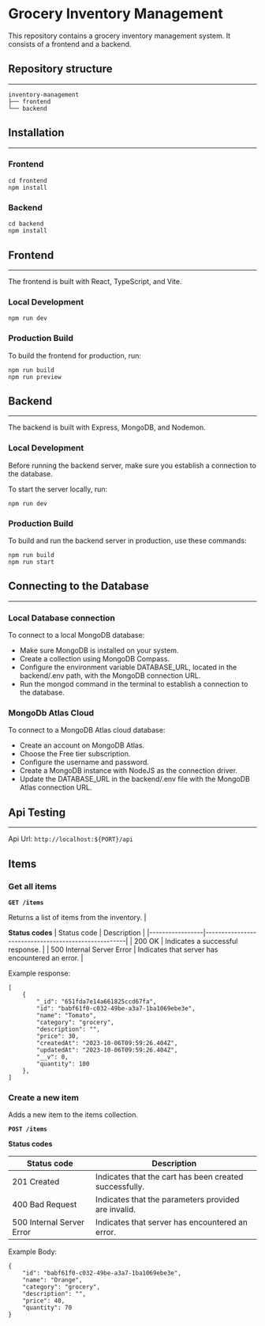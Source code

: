 # Grocery Inventory Management

This repository contains a grocery inventory management system. It consists of a frontend and a backend.

## Repository structure

---

```
inventory-management
├── frontend
└── backend
```

## Installation

---

### Frontend

```
cd frontend
npm install
```

### Backend

```
cd backend
npm install
```

## Frontend

---

The frontend is built with React, TypeScript, and Vite.

### Local Development

```
npm run dev
```

### Production Build

To build the frontend for production, run:

```
npm run build
npm run preview
```

## Backend

---

The backend is built with Express, MongoDB, and Nodemon.

### Local Development

Before running the backend server, make sure you establish a connection to the database.

To start the server locally, run:

```
npm run dev
```

### Production Build

To build and run the backend server in production, use these commands:

```
npm run build
npm run start
```

## Connecting to the Database

---

### Local Database connection

To connect to a local MongoDB database:

- Make sure MongoDB is installed on your system.
- Create a collection using MongoDB Compass.
- Configure the environment variable DATABASE_URL, located in the backend/.env path, with the MongoDB connection URL.
- Run the mongod command in the terminal to establish a connection to the database.

### MongoDb Atlas Cloud

To connect to a MongoDB Atlas cloud database:

- Create an account on MongoDB Atlas.
- Choose the Free tier subscription.
- Configure the username and password.
- Create a MongoDB instance with NodeJS as the connection driver.
- Update the DATABASE_URL in the backend/.env file with the MongoDB Atlas connection URL.

## Api Testing

---

Api Url: `http://localhost:${PORT}/api`

## Items

### Get all items

**`GET /items`**

Returns a list of items from the inventory. |

**Status codes**
| Status code | Description |
|-----------------|-----------------------------------------------------|
| 200 OK | Indicates a successful response. |
| 500 Internal Server Error | Indicates that server has encountered an error. |

Example response:

```
[
    {
        "_id": "651fda7e14a661825ccd67fa",
        "id": "babf61f0-c032-49be-a3a7-1ba1069ebe3e",
        "name": "Tomato",
        "category": "grocery",
        "description": "",
        "price": 30,
        "createdAt": "2023-10-06T09:59:26.404Z",
        "updatedAt": "2023-10-06T09:59:26.404Z",
        "__v": 0,
        "quantity": 100
    },
]
```

### Create a new item

Adds a new item to the items collection.

**`POST /items`**

**Status codes**

| Status code               | Description                                            |
| ------------------------- | ------------------------------------------------------ |
| 201 Created               | Indicates that the cart has been created successfully. |
| 400 Bad Request           | Indicates that the parameters provided are invalid.    |
| 500 Internal Server Error | Indicates that server has encountered an error.        |

Example Body:

```
{
    "id": "babf61f0-c032-49be-a3a7-1ba1069ebe3e",
    "name": "Orange",
    "category": "grocery",
    "description": "",
    "price": 40,
    "quantity": 70
}
```
